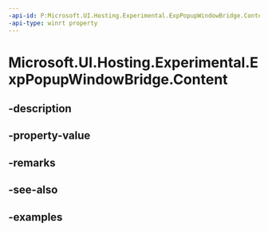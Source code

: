 ```yaml
---
-api-id: P:Microsoft.UI.Hosting.Experimental.ExpPopupWindowBridge.Content
-api-type: winrt property
---
```


# Microsoft.UI.Hosting.Experimental.ExpPopupWindowBridge.Content

<!--
public Microsoft.UI.Composition.Experimental.ExpCompositionContent Content { get; }
-->


## -description

## -property-value

## -remarks

## -see-also

## -examples


